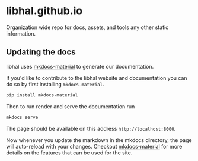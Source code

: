 # libhal.github.io

Organization wide repo for docs, assets, and tools any other static information.

## Updating the docs

libhal uses [mkdocs-material](https://squidfunk.github.io/mkdocs-material/) to
generate our documentation.

If you'd like to contribute to the libhal website and documentation you can do
so by first installing `mkdocs-material`.

```bash
pip install mkdocs-material
```

Then to run render and serve the documentation run

```bash
mkdocs serve
```

The page should be available on this address `http://localhost:8000`.

Now whenever you update the markdown in the mkdocs directory, the page will
auto-reload with your changes. Checkout
[mkdocs-material](https://squidfunk.github.io/mkdocs-material/) for more details
on the features that can be used for the site.
